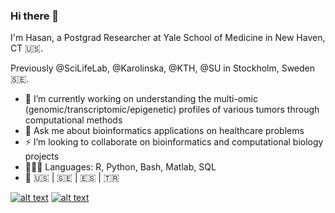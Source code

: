 ### Hi there 👋

I'm Hasan, a Postgrad Researcher at Yale School of Medicine in New Haven, CT 🇺🇸. 

Previously @SciLifeLab, @Karolinska, @KTH, @SU in Stockholm, Sweden 🇸🇪.

- 🧠 I’m currently working on understanding the multi-omic (genomic/transcriptomic/epigenetic) profiles of various tumors through computational methods
- 💬 Ask me about bioinformatics applications on healthcare problems
- ⚡️ I’m looking to collaborate on bioinformatics and computational biology projects
- 👨🏻‍💻 Languages: R, Python, Bash, Matlab, SQL
- 📍 🇺🇸 | 🇸🇪 | 🇪🇸 | 🇹🇷

<!-- display the social media buttons in your README -->

[![alt text][1.1]][1]
[![alt text][6.1]][6]


<!-- links to social media icons -->
<!-- no need to change these -->

<!-- icons with padding -->

[1.1]: http://i.imgur.com/tXSoThF.png (twitter icon with padding)
[6.1]: http://i.imgur.com/0o48UoR.png (github icon with padding)

<!-- icons without padding -->

[1.2]: http://i.imgur.com/wWzX9uB.png (twitter icon without padding)
[6.2]: http://i.imgur.com/9I6NRUm.png (github icon without padding)


<!-- links to your social media accounts -->
<!-- update these accordingly -->

[1]: http://www.twitter.com/iamhasanalanya
[6]: http://www.github.com/hasanalanya

<!-- Please don't remove this: Grab your social icons from https://github.com/carlsednaoui/gitsocial -->
